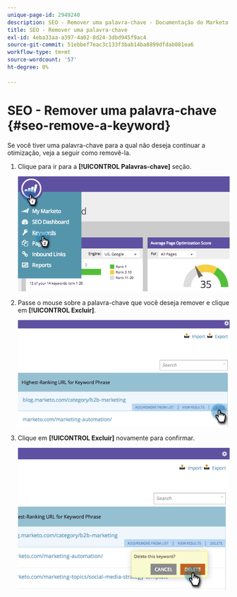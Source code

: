 ```yaml
---
unique-page-id: 2949240
description: SEO - Remover uma palavra-chave - Documentação do Marketo - Documentação do produto
title: SEO - Remover uma palavra-chave
exl-id: 4eba33aa-a397-4a02-8d24-3dbd945f9ac4
source-git-commit: 51ebbef7eac3c133f3bab14ba8899dfdab081ea6
workflow-type: tm+mt
source-wordcount: '57'
ht-degree: 0%

---
```


# SEO - Remover uma palavra-chave {#seo-remove-a-keyword}

Se você tiver uma palavra-chave para a qual não deseja continuar a otimização, veja a seguir como removê-la.

1. Clique para ir para a **[!UICONTROL Palavras-chave]** seção.

   ![](assets/image2014-9-18-13-3a35-3a52.png)

1. Passe o mouse sobre a palavra-chave que você deseja remover e clique em **[!UICONTROL Excluir]**.

   ![](assets/image2014-9-18-13-3a36-3a6.png)

1. Clique em **[!UICONTROL Excluir]** novamente para confirmar.

   ![](assets/image2014-9-18-13-3a36-3a11.png)
